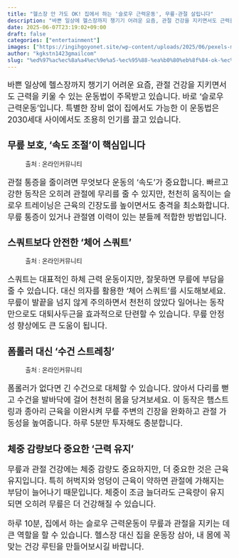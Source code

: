 ```yaml
---
title: "헬스장 안 가도 OK! 집에서 하는 '슬로우 근력운동', 무릎·관절 살립니다"
description: "바쁜 일상에 헬스장까지 챙기기 어려운 요즘, 관절 건강을 지키면서도 근력을 키울 수 있는 운동법이 주목받고 있습니다. 바로 ‘슬로우 근력운동’입니다. 특별한 장비 없이 집에서도 가능한 이 운동법은 2030세대 사이에서도 조용히 인기를 끌고 있습니다."
date: 2025-06-07T23:19:02+09:00
draft: false
categories: ["entertainment"]
images: ["https://ingihgoyonet.site/wp-content/uploads/2025/06/pexels-mart-production-7894601-1-683x1024.jpg", "https://ingihgoyonet.site/wp-content/uploads/2025/06/ChatGPT-Image-2025년-6월-7일-오후-11_18_00-683x1024.png", "https://ingihgoyonet.site/wp-content/uploads/2025/06/pexels-tima-miroshnichenko-5928664-683x1024.jpg"]
author: "kgkstn1423gmailcom"
slug: "%ed%97%ac%ec%8a%a4%ec%9e%a5-%ec%95%88-%ea%b0%80%eb%8f%84-ok-%ec%a7%91%ec%97%90%ec%84%9c-%ed%95%98%eb%8a%94-%ec%8a%ac%eb%a1%9c%ec%9a%b0-%ea%b7%bc%eb%a0%a5%ec%9a%b4%eb%8f%99-%eb%ac%b4%eb%a6%8e"
---
```


<p style="font-size:18px">바쁜 일상에 헬스장까지 챙기기 어려운 요즘, 관절 건강을 지키면서도 근력을 키울 수 있는 운동법이 주목받고 있습니다. 바로 ‘슬로우 근력운동’입니다. 특별한 장비 없이 집에서도 가능한 이 운동법은 2030세대 사이에서도 조용히 인기를 끌고 있습니다.</p> <h2 >무릎 보호, ‘속도 조절’이 핵심입니다</h2> <figure ><img src="https://ingihgoyonet.site/wp-content/uploads/2025/06/pexels-mart-production-7894601-1-683x1024.jpg" alt="" style="aspect-ratio:16/9;object-fit:cover"/><figcaption >출처 : 온라인커뮤니티</figcaption></figure> <p style="font-size:18px">관절 통증을 줄이려면 무엇보다 운동의 ‘속도’가 중요합니다. 빠르고 강한 동작은 오히려 관절에 무리를 줄 수 있지만, 천천히 움직이는 슬로우 트레이닝은 근육의 긴장도를 높이면서도 충격을 최소화합니다. 무릎 통증이 있거나 관절염 이력이 있는 분들께 적합한 방법입니다.</p> <h2 >스쿼트보다 안전한 ‘체어 스쿼트’</h2> <figure ><img src="https://ingihgoyonet.site/wp-content/uploads/2025/06/ChatGPT-Image-2025년-6월-7일-오후-11_18_00-683x1024.png" alt="" style="aspect-ratio:16/9;object-fit:cover"/><figcaption >출처 : 온라인커뮤니티</figcaption></figure> <p style="font-size:18px">스쿼트는 대표적인 하체 근력 운동이지만, 잘못하면 무릎에 부담을 줄 수 있습니다. 대신 의자를 활용한 ‘체어 스쿼트’를 시도해보세요. 무릎이 발끝을 넘지 않게 주의하면서 천천히 앉았다 일어나는 동작만으로도 대퇴사두근을 효과적으로 단련할 수 있습니다. 무릎 안정성 향상에도 큰 도움이 됩니다.</p> <h2 >폼롤러 대신 ‘수건 스트레칭’</h2> <figure ><img src="https://ingihgoyonet.site/wp-content/uploads/2025/06/pexels-tima-miroshnichenko-5928664-683x1024.jpg" alt="" style="aspect-ratio:16/9;object-fit:cover"/><figcaption >출처 : 온라인커뮤니티</figcaption></figure> <p style="font-size:18px">폼롤러가 없다면 긴 수건으로 대체할 수 있습니다. 앉아서 다리를 뻗고 수건을 발바닥에 걸어 천천히 몸을 당겨보세요. 이 동작은 햄스트링과 종아리 근육을 이완시켜 무릎 주변의 긴장을 완화하고 관절 가동성을 높여줍니다. 하루 5분만 투자해도 충분합니다.</p> <h2 >체중 감량보다 중요한 ‘근력 유지’</h2> <p style="font-size:18px">무릎과 관절 건강에는 체중 감량도 중요하지만, 더 중요한 것은 근육 유지입니다. 특히 허벅지와 엉덩이 근육이 약하면 관절에 가해지는 부담이 늘어나기 때문입니다. 체중이 조금 늘더라도 근육량이 유지되면 오히려 무릎은 더 건강해질 수 있습니다.</p> <p style="font-size:18px">하루 10분, 집에서 하는 슬로우 근력운동이 무릎과 관절을 지키는 데 큰 역할을 할 수 있습니다. 헬스장 대신 집을 운동장 삼아, 내 몸에 꼭 맞는 건강 루틴을 만들어보시길 바랍니다.</p>
